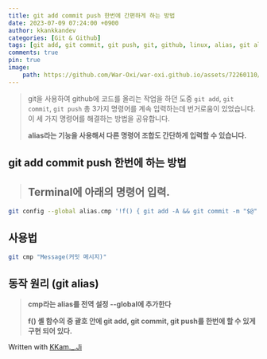 ```yaml
---
title: git add commit push 한번에 간편하게 하는 방법
date: 2023-07-09 07:24:00 +0900
author: kkankkandev
categories: [Git & Github]
tags: [git add, git commit, git push, git, github, linux, alias, git alias, git cmp]     # TAG names should always be lowercase
comments: true
pin: true
image: 
    path: https://github.com/War-Oxi/war-oxi.github.io/assets/72260110/cde5ec41-414b-4c1f-976c-7f7935c6e528
---
```


> git을 사용하여 github에 코드를 올리는 작업을 하던 도중 ```git add```, ```git commit```, ```git push``` 총 3가지 명령어를 계속 입력하는데 번거로움이 있었습니다. 
> 이 세 가지 명령어를 해결하는 방법을 공유합니다.
>
> **alias라는 기능을 사용해서 다른 명령어 조합도 간단하게 입력할 수 있습니다.**


## git add commit push 한번에 하는 방법
> ## **Terminal에 아래의 명령어 입력.**

```bash
git config --global alias.cmp '!f() { git add -A && git commit -m "$@" && git push; }; f'
```

## 사용법
```bash
git cmp "Message(커밋 메시지)"
```

## 동작 원리 (git alias)
> **cmp라는 alias를 전역 설정 --global에 추가한다**
> 
> **f() 셸 함수의 중 괄호 안에 git add, git commit, git push를 한번에 할 수 있게 구현 되어 있다.**
   
       
          


Written with [KKam.\_\.Ji](https://www.instagram.com/kkam._.ji/)
